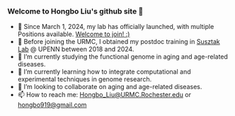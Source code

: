 ### Welcome to Hongbo Liu's github site 👋

- 🌱 Since March 1, 2024, my lab has officially launched, with multiple Positions available. [Welcome to join! :)](https://hbliulab.org/)
- 🌱 Before joining the URMC, I obtained my postdoc training in [Susztak Lab](https://www.med.upenn.edu/susztaklab/) @ UPENN between 2018 and 2024.
- 🔭 I’m currently studying the functional genome in aging and age-related diseases.
- 🌱 I’m currently learning how to integrate computational and experimental techniques in genome research.
- 👯 I’m looking to collaborate on aging and age-related diseases.
- 📫 How to reach me: Hongbo_Liu@URMC.Rochester.edu or hongbo919@gmail.com

<!--
**hbliu/hbliu** is a ✨ _special_ ✨ repository because its `README.md` (this file) appears on your GitHub profile.
-->
